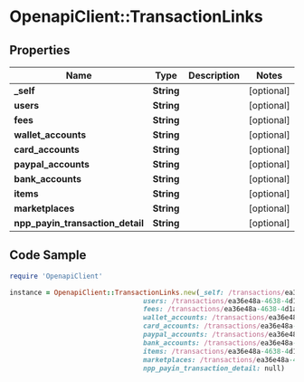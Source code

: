 # OpenapiClient::TransactionLinks

## Properties

Name | Type | Description | Notes
------------ | ------------- | ------------- | -------------
**_self** | **String** |  | [optional] 
**users** | **String** |  | [optional] 
**fees** | **String** |  | [optional] 
**wallet_accounts** | **String** |  | [optional] 
**card_accounts** | **String** |  | [optional] 
**paypal_accounts** | **String** |  | [optional] 
**bank_accounts** | **String** |  | [optional] 
**items** | **String** |  | [optional] 
**marketplaces** | **String** |  | [optional] 
**npp_payin_transaction_detail** | **String** |  | [optional] 

## Code Sample

```ruby
require 'OpenapiClient'

instance = OpenapiClient::TransactionLinks.new(_self: /transactions/ea36e48a-4638-4d1a-a345-e1a0a584df8b,
                                 users: /transactions/ea36e48a-4638-4d1a-a345-e1a0a584df8b/users,
                                 fees: /transactions/ea36e48a-4638-4d1a-a345-e1a0a584df8b/fees,
                                 wallet_accounts: /transactions/ea36e48a-4638-4d1a-a345-e1a0a584df8b/wallet_accounts,
                                 card_accounts: /transactions/ea36e48a-4638-4d1a-a345-e1a0a584df8b/card_accounts,
                                 paypal_accounts: /transactions/ea36e48a-4638-4d1a-a345-e1a0a584df8b/paypal_accounts,
                                 bank_accounts: /transactions/ea36e48a-4638-4d1a-a345-e1a0a584df8b/bank_accounts,
                                 items: /transactions/ea36e48a-4638-4d1a-a345-e1a0a584df8b/items,
                                 marketplaces: /transactions/ea36e48a-4638-4d1a-a345-e1a0a584df8b/marketplaces,
                                 npp_payin_transaction_detail: null)
```


